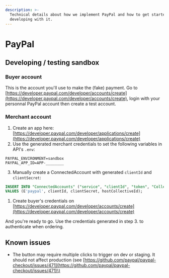 ```yaml
---
description: >-
  Technical details about how we implement PayPal and how to get started
  developing with it.
---
```


# PayPal

## Developing / testing sandbox

### Buyer account

This is the account you'll use to make the \(fake\) payment. Go to [https://developer.paypal.com/developer/accounts/create](https://developer.paypal.com/developer/accounts/create), login with your personnal PayPal account then create a test account.

### Merchant account

1. Create an app here: [https://developer.paypal.com/developer/applications/create](https://developer.paypal.com/developer/applications/create)
2. Use the generated merchant credentials to set the following variables in API's `.env`:

```text
PAYPAL_ENVIRONMENT=sandbox
PAYPAL_APP_ID=APP-________
```
3. Manually create a ConnectedAccount with generated `clientId` and `clientSecret`:
```SQL
INSERT INTO "ConnectedAccounts" ("service", "clientId", "token", "CollectiveId")
VALUES (E'paypal', clientId, clientSecret, hostCollectiveId);
```

1. Create buyer's credentials on [https://developer.paypal.com/developer/accounts/create](https://developer.paypal.com/developer/accounts/create)

And you're ready to go. Use the credentials generated in step 3. to authenticate when ordering.

## Known issues

* The button may require multiple clicks to trigger on dev or staging. It should not affect production \(see [https://github.com/paypal/paypal-checkout/issues/471](https://github.com/paypal/paypal-checkout/issues/471)\)


